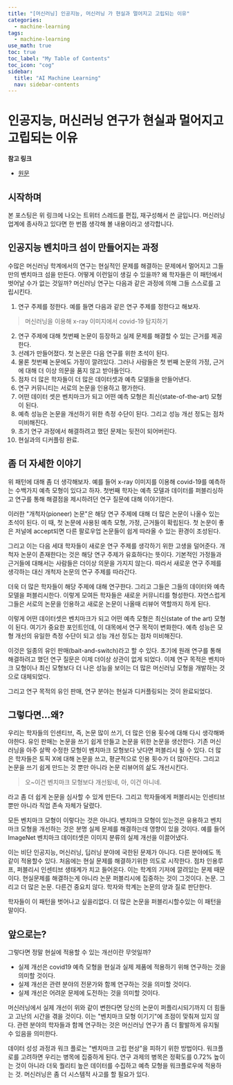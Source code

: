 ```yaml
---
title: "[머신러닝] 인공지능, 머신러닝 가 현실과 멀어지고 고립되는 이유" 
categories:
  - machine-learning
tags:
  - machine-learning
use_math: true
toc: true
toc_label: "My Table of Contents"
toc_icon: "cog"
sidebar:
  title: "AI Machine Learning"
  nav: sidebar-contents
---
```



# 인공지능, 머신러닝 연구가 현실과 멀어지고 고립되는 이유

**참고 링크**

* [원문](https://twitter.com/ChristophMolnar/status/1485549716268109824?ref_src=twsrc%5Etfw%7Ctwcamp%5Etweetembed%7Ctwterm%5E1485549716268109824%7Ctwgr%5E1279ea04a0b657111fd496b5b7e623e4b69df9f8%7Ctwcon%5Es1_&ref_url=https%3A%2F%2Fblog.naver.com%2FPostView.naver%3FblogId%3DdrrrdarkmoonlogNo%3D222630712390from%3DpostViewredirect%3DLogwidgetTypeCall%3DtruetopReferer%3Dhttps3A2F2Fblog.naver.com2FPostSearchList.naver3FSearchText3Dtwitter26blogId3Ddrrrdarkmoon26x3D026y3D0directAccess%3Dfalse)

## 시작하며 

본 포스팅은 위 링크에 나오는 트위터 스레드를 편집, 재구성해서 쓴 글입니다. 
머신러닝 업계에 종사하고 있다면 한 번쯤 생각해 볼 내용이라고 생각합니다. 

## 인공지능 벤치마크 섬이 만들어지는 과정

수많은 머신러닝 학계에서의 연구는 현실적인 문제를 해결하는 문제에서 멀어지고 그들만의 벤치마크 섬을 만든다. 
어떻게 이런일이 생길 수 있을까? 
왜 학자들은 이 패턴에서 벗어날 수가 없는 것일까? 
머신러닝 연구는 다음과 같은 과정에 의해 그들 스스로를 고립시킨다.

1. 연구 주제를 정한다. 예를 들면 다음과 같은 연구 주제를 정한다고 해보자.  

> 머신러닝을 이용해 x-ray  이미지에서 covid-19 탐지하기

2. 연구 주제에 대해 첫번째 논문이 등장하고 실제 문제를 해결할 수 있는 근거를 제공한다.  
3. 선례가 만들어졌다. 첫 논문은 다음 연구를 위한 초석이 된다.  
4. 물론 첫번째 논문에도 가정이 깔려있다. 그러나 사람들은 첫 번째 논문의 가정, 근거에 대해 더 이상 의문을 품지 않고 받아들인다.  
5. 점차 더 많은 학자들이 더 많은 데이터셋과 예측 모델들을 만들어낸다.
6. 연구 커뮤니티는 서로의 논문을 인용하고 평가한다.  
7. 어떤 데이터 셋은 벤치마크가 되고 어떤 예측 모형은 최신(state-of-the-art) 모형이 된다.  
8. 예측 성능은 논문을 개선하기 위한 측정 수단이 된다. 그리고 성능 개선 정도는 점차 미비해진다.  
9. 초기 연구 과정에서 해결하려고 했던 문제는 뒷전이 되어버린다.  
10. 현실과의 디커플링 완료.  

## 좀 더 자세한 이야기

위 패턴에 대해 좀 더 생각해보자. 
예를 들어 x-ray 이미지를 이용해 covid-19를 예측하는 수백가지 예측 모형이 있다고 하자. 
첫번째 학자는 예측 모델과 데이터를 퍼블리싱하고 연구를 통해 해결점을 제시하려던 연구 질문에 대해 이야기한다.  

이러한 "개척자(pioneer) 논문"은 해당 연구 주제에 대해 더 많은 논문이 나올수 있는 초석이 된다. 
이 때, 첫 논문에 사용된 예측 모형, 가정, 근거들이 확립된다. 
첫 논문이 좋은 저널에 accept되면 다른 팔로우업 논문들이 쉽게 따라올 수 있는 환경이 조성된다.  

그리고 이는 다음 세대 학자들이 새로운 연구 주제를 생각하기 위한 고생을 덜어준다. 
개척자 논문이 존재한다는 것은 해당 연구 주제가 유효하다는 뜻이다. 
기본적인 가정들과 근거들에 대해서는 사람들은 더이상 의문을 가지지 않는다. 
따라서 새로운 연구 주제를 생각하는 대신 개척자 논문의 연구 주제를 따라간다.  

더욱 더 많은 학자들이 해당 주제에 대해 연구한다. 
그리고 그들은 그들의 데이터와 예측 모델을 퍼블리시한다. 
이렇게 모여든 학자들은 새로운 커뮤니티를 형성한다. 
자연스럽게 그들은 서로의 논문을 인용하고 새로운 논문이 나올때 리뷰어 역할까지 하게 된다.  

이렇게 어떤 데이터셋은 벤치마크가 되고 어떤 예측 모형은 최신(state of the art) 모형이 된다. 
여기가 중요한 포인트인데, 이 대목에서 연구 목적이 변화한다. 
예측 성능은 모형 개선의 유일한 측정 수단이 되고 성능 개선 정도는 점차 미비해진다.  

이것은 일종의 유인 판매(bait-and-switch)라고 할 수 있다. 
초기에 원래 연구를 통해 해결하려고 했던 연구 질문은 이제 더이상 상관이 없게 되었다. 
이제 연구 목적은 벤치마크 모형이나 최신 모형보다 더 나은 성능을 보이는 더 많은 머신러닝 모형을 개발하는 것으로 대체되었다. 

그리고 연구 목적의 유인 판매, 연구 분야는 현실과 디커플링되는 것이 완료되었다.  

## 그렇다면...왜?  

우리는 학자들의 인센티브, 즉, 논문 많이 쓰기, 더 많은 인용 횟수에 대해 다시 생각해봐야한다. 
유인 판매는 논문을 쓰기 쉽게 만들고 논문을 위한 논문을 생산한다. 
기존 머신러닝을 아주 살짝 수정한 모형이 벤치마크 모형보다 낫다면 퍼블리시 될 수 있다. 
더 많은 학자들은 토픽 X에 대해 논문을 쓰고, 평균적으로 인용 횟수가 더 많아진다. 
그리고 논문을 쓰기 쉽게 만드는 것 뿐만 아니라 논문 리뷰어의 삶도 개선시킨다.  

> 오~이건 벤치마크 모형보다 개선됬네, 아, 이건 아니네.   

라고 좀 더 쉽게 논문을 심사할 수 있게 만든다. 
그리고 학자들에게 퍼블리시는 인센티브 뿐만 아니라 직업 존속 자체가 달렸다. 
 
모든 벤치마크 모형이 이렇다는 것은 아니다. 
벤치마크 모형이 있는것은 유용하고 벤치마크 모형을 개선하는 것은 분명 실제 문제를 해결하는데 영향이 있을 것이다. 
예를 들어 ImageNet 벤치마크 데이터셋은 이미지 분류의 실제 개선을 이끌어냈다. 

이는 비단 인공지능, 머신러닝, 딥러닝 분야에 국한된 문제가 아니다.
다른 분야에도 똑같이 적용할수 있다. 
처음에는 현실 문제를 해결하기위한 의도로 시작한다. 
점차 인용루프, 퍼블리시 인센티브 생태계가 치고 들어온다. 
이는 학계의 기저에 깔려있는 문제 때문이다. 현실문제를 해결하는게 아니라 논문 퍼블리시에 집중하는 것이 그것이다. 
논문. 그리고 더 많은 논문. 다른건 중요치 않다. 학자와 학계는 논문의 양과 질로 판단한다.  

학자들이 이 패턴을 벗어나고 싶을리없다. 더 많은 논문을 퍼블리시할수있는 이 패턴을 말이다.  


## 앞으로는?

그렇다면 정말 현실에 적용할 수 있는 개선이란 무엇일까?  

* 실제 개선은 covid19 예측 모형을 현실과 실제 제품에 적용하기 위해 연구하는 것을 의미할 것이다.  
* 실제 개선은 관련 분야의 전문가와 함께 연구하는 것을 의미할 것이다.  
* 실제 개선은 어려운 문제에 도전하는 것을 의미할 것이다.   

머신러닝에서 실제 개선이 위와 같이 변한다면 당신의 논문이 퍼플리시되기까지 더 힘들고 고난의 시간을 겪을 것이다. 
이는 "벤치마크 모형 이기기"에 초점이 맞춰져 있지 않다. 
관련 분야의 학자들과 함께 연구하는 것은 머신러닝 연구가 좀 더 활발하게 유지될 수 있음을 의미한다.  

데이터 성성 과정과 워크 플로는 "벤치마크 고립 현상"을 피하기 위한 방법이다. 
워크플로를 고려하면 우리는 병목에 집중하게 된다. 
연구 과제의 병목은 정확도를 0.72% 높이는 것이 아니라 더욱 퀄리티 높은 데이터를 수집하고 예측 모형을 워크플로우에 적용하는 것. 
머신러닝은 좀 더 시스템적 사고를 할 필요가 있다. 


